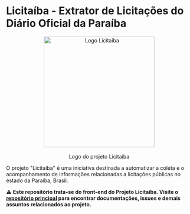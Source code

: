 # Licitaíba - Extrator de Licitações do Diário Oficial da Paraíba

<p align="center">
<img src="https://github.com/unb-mds/2023-2-Squad04/blob/main/docs/assets/imgs/logo-licitaiba.png" alt="Logo Licitaíba" width="300" style="display: block; margin: 0 auto;">
  <br>
  Logo do projeto Licitaíba
</p>



O projeto "Licitaíba" é uma iniciativa destinada a automatizar a coleta e o acompanhamento de informações relacionadas a licitações públicas no estado da Paraíba, Brasil.


⚠️ **Este repositório trata-se do front-end do Projeto Licitaíba. Visite o [repositório principal](https://github.com/unb-mds/2023-2-Squad04) para encontrar documentações, issues e demais assuntos relacionados ao projeto.**


</table>

